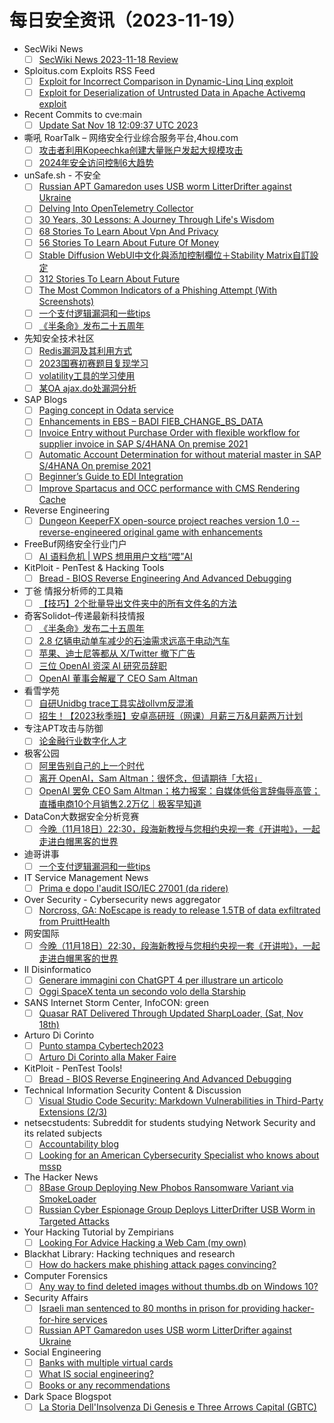 # 每日安全资讯（2023-11-19）

- SecWiki News
  - [ ] [SecWiki News 2023-11-18 Review](http://www.sec-wiki.com/?2023-11-18)
- Sploitus.com Exploits RSS Feed
  - [ ] [Exploit for Incorrect Comparison in Dynamic-Linq Linq exploit](https://sploitus.com/exploit?id=0628E3C3-44C0-5F5A-B560-49E1BFBB5A22&utm_source=rss&utm_medium=rss)
  - [ ] [Exploit for Deserialization of Untrusted Data in Apache Activemq exploit](https://sploitus.com/exploit?id=4A3A24A8-60BB-5987-9260-1D3FE5D80BA8&utm_source=rss&utm_medium=rss)
- Recent Commits to cve:main
  - [ ] [Update Sat Nov 18 12:09:37 UTC 2023](https://github.com/trickest/cve/commit/43816927a75d5d963fb4f9d65ba03e47079e5a6c)
- 嘶吼 RoarTalk – 网络安全行业综合服务平台,4hou.com
  - [ ] [攻击者利用Kopeechka创建大量账户发起大规模攻击](https://www.4hou.com/posts/9AzP)
  - [ ] [2024年安全访问控制6大趋势](https://www.4hou.com/posts/onoN)
- unSafe.sh - 不安全
  - [ ] [Russian APT Gamaredon uses USB worm LitterDrifter against Ukraine](https://buaq.net/go-198841.html)
  - [ ] [Delving Into OpenTelemetry Collector](https://buaq.net/go-198855.html)
  - [ ] [30 Years, 30 Lessons: A Journey Through Life's Wisdom](https://buaq.net/go-198856.html)
  - [ ] [68 Stories To Learn About Vpn And Privacy](https://buaq.net/go-198857.html)
  - [ ] [56 Stories To Learn About Future Of Money](https://buaq.net/go-198858.html)
  - [ ] [Stable Diffusion WebUI中文化與添加控制欄位＋Stability Matrix自訂設定](https://buaq.net/go-198840.html)
  - [ ] [312 Stories To Learn About Future](https://buaq.net/go-198861.html)
  - [ ] [The Most Common Indicators of a Phishing Attempt (With Screenshots)](https://buaq.net/go-198864.html)
  - [ ] [一个支付逻辑漏洞和一些tips](https://buaq.net/go-198836.html)
  - [ ] [《半条命》发布二十五周年](https://buaq.net/go-198843.html)
- 先知安全技术社区
  - [ ] [Redis漏洞及其利用方式](https://xz.aliyun.com/t/13071)
  - [ ] [2023国赛初赛题目复现学习](https://xz.aliyun.com/t/13070)
  - [ ] [volatility工具的学习使用](https://xz.aliyun.com/t/13067)
  - [ ] [某OA ajax.do处漏洞分析](https://xz.aliyun.com/t/13064)
- SAP Blogs
  - [ ] [Paging concept in Odata service](https://blogs.sap.com/2023/11/18/paging-concept-in-odata-service/)
  - [ ] [Enhancements in EBS – BADI FIEB_CHANGE_BS_DATA](https://blogs.sap.com/2023/11/18/enhancements-in-ebs-badi-fieb_change_bs_data/)
  - [ ] [Invoice Entry without Purchase Order with flexible workflow for supplier invoice in SAP S/4HANA On premise 2021](https://blogs.sap.com/2023/11/18/invoice-entry-without-purchase-order-with-flexible-workflow-for-supplier-invoice-in-sap-s-4hana-on-premise-2021/)
  - [ ] [Automatic Account Determination for without material master in SAP S/4HANA On premise 2021](https://blogs.sap.com/2023/11/18/automatic-account-determination-for-without-material-master-in-sap-s-4hana-on-premise-2021/)
  - [ ] [Beginner’s Guide to EDI Integration](https://blogs.sap.com/2023/11/18/beginners-guide-to-edi-integration/)
  - [ ] [Improve Spartacus and OCC performance with CMS Rendering Cache](https://blogs.sap.com/2023/11/18/improve-spartacus-and-occ-performance-with-cms-rendering-caching/)
- Reverse Engineering
  - [ ] [Dungeon KeeperFX open-source project reaches version 1.0 -- reverse-engineered original game with enhancements](https://www.reddit.com/r/ReverseEngineering/comments/17xxw8k/dungeon_keeperfx_opensource_project_reaches/)
- FreeBuf网络安全行业门户
  - [ ] [AI 语料危机 | WPS 想用用户文档“喂”AI](https://www.freebuf.com/news/384243.html)
- KitPloit - PenTest & Hacking Tools
  - [ ] [Bread - BIOS Reverse Engineering And Advanced Debugging](http://www.kitploit.com/2023/11/bread-bios-reverse-engineering-and.html)
- 丁爸 情报分析师的工具箱
  - [ ] [【技巧】2个批量导出文件夹中的所有文件名的方法](https://mp.weixin.qq.com/s?__biz=MzI2MTE0NTE3Mw==&mid=2651140630&idx=1&sn=7f6ad96a5c439034db9b27ba7f922ecc&chksm=f1af452cc6d8cc3a71ca56a021d41a4e6b9e631015486f0b6cd7fd2987c185d0cefd1023fd5a&scene=58&subscene=0#rd)
- 奇客Solidot–传递最新科技情报
  - [ ] [《半条命》发布二十五周年](https://www.solidot.org/story?sid=76659)
  - [ ] [2.8 亿辆电动单车减少的石油需求远高于电动汽车](https://www.solidot.org/story?sid=76658)
  - [ ] [苹果、迪士尼等都从 X/Twitter 撤下广告](https://www.solidot.org/story?sid=76657)
  - [ ] [三位 OpenAI 资深 AI 研究员辞职](https://www.solidot.org/story?sid=76656)
  - [ ] [OpenAI 董事会解雇了 CEO Sam Altman](https://www.solidot.org/story?sid=76655)
- 看雪学苑
  - [ ] [自研Unidbg trace工具实战ollvm反混淆](https://mp.weixin.qq.com/s?__biz=MjM5NTc2MDYxMw==&mid=2458528764&idx=1&sn=763f334b243afadb238cb5bb15bfce29&chksm=b18d1b7686fa9260e4c62e93e545b248a66fcde4adb11edc20b96ef526a98e03644af5e02b8b&scene=58&subscene=0#rd)
  - [ ] [招生！【2023秋季班】安卓高研班（网课）月薪三万&月薪两万计划](https://mp.weixin.qq.com/s?__biz=MjM5NTc2MDYxMw==&mid=2458528764&idx=2&sn=360c86535eb1d1317314d11fc5c208dc&chksm=b18d1b7686fa9260aa833c59e740cbc0d8b315974d5c218afd5ac96cc7ee2e842886233874d1&scene=58&subscene=0#rd)
- 专注APT攻击与防御
  - [ ] [论金融行业数字化人才](https://micropoor.blogspot.com/2023/11/blog-post_18.html)
- 极客公园
  - [ ] [阿里告别自己的上一个时代](https://mp.weixin.qq.com/s?__biz=MTMwNDMwODQ0MQ==&mid=2653021834&idx=1&sn=f267b483fcb0325d4d7672de6f0f43f1&chksm=7e549b3c4923122a639cff2660b10a1e7ee42d65cdea6182766a5c2cb532d7c0ee4aa5e0c64d&scene=58&subscene=0#rd)
  - [ ] [离开 OpenAI，Sam Altman：很怀念，但请期待「大招」](https://mp.weixin.qq.com/s?__biz=MTMwNDMwODQ0MQ==&mid=2653021832&idx=1&sn=bb017df56e741a9711245d068a123217&chksm=7e549b3e4923122830a61c37db0fa6d2a8d2ef397f5650d33c7514ad2dc7e4c6972ffd1a1bb6&scene=58&subscene=0#rd)
  - [ ] [OpenAI 罢免 CEO Sam Altman；格力报案：自媒体低俗言辞侮辱高管；直播电商10个月销售2.2万亿｜极客早知道](https://mp.weixin.qq.com/s?__biz=MTMwNDMwODQ0MQ==&mid=2653021832&idx=2&sn=274a0858390b7624ee82ae309565bc1d&chksm=7e549b3e4923122879abed6568a33597afd31961c328ac6fb0d74a787553a3970364937790e3&scene=58&subscene=0#rd)
- DataCon大数据安全分析竞赛
  - [ ] [今晚（11月18日）22:30，段海新教授与您相约央视一套《开讲啦》，一起走进白帽黑客的世界](https://mp.weixin.qq.com/s?__biz=MzU5Njg1NzMyNw==&mid=2247487623&idx=1&sn=b18500d3a56ce23d439cb924b87598fb&chksm=fe5d0807c92a81110d5b8c07dccbbc2a78b11aa67e9a7e5bcca745eb1977332b7669a093ac38&scene=58&subscene=0#rd)
- 迪哥讲事
  - [ ] [一个支付逻辑漏洞和一些tips](https://mp.weixin.qq.com/s?__biz=MzIzMTIzNTM0MA==&mid=2247492625&idx=1&sn=ad3648d202a3af0352e1527a2f3b0449&chksm=e8a5ee72dfd26764595c57802dd2d5e1967d2f67fb24983bf86faa3a39521ba313648503db96&scene=58&subscene=0#rd)
- IT Service Management News
  - [ ] [Prima e dopo l'audit ISO/IEC 27001 (da ridere)](http://blog.cesaregallotti.it/2023/11/prima-e-dopo-laudit-isoiec-27001-da.html)
- Over Security - Cybersecurity news aggregator
  - [ ] [Norcross, GA: NoEscape is ready to release 1.5TB of data exfiltrated from PruittHealth](https://www.suspectfile.com/norcross-ga-noescape-is-ready-to-release-1-5tb-of-data-exfiltrated-from-pruitthealth/)
- 网安国际
  - [ ] [今晚（11月18日）22:30，段海新教授与您相约央视一套《开讲啦》，一起走进白帽黑客的世界](https://mp.weixin.qq.com/s?__biz=MzA4ODYzMjU0NQ==&mid=2652314319&idx=1&sn=d3f31756a427a01732b00e6769fbe142&chksm=8bc48741bcb30e57900c2780c23097e31ca713bd7268fde908b882f9230e8812fd1bb42100e6&scene=58&subscene=0#rd)
- Il Disinformatico
  - [ ] [Generare immagini con ChatGPT 4 per illustrare un articolo](http://attivissimo.blogspot.com/2023/11/generare-immagini-con-chatgpt-4.html)
  - [ ] [Oggi SpaceX tenta un secondo volo della Starship](http://attivissimo.blogspot.com/2023/11/oggi-spacex-tenta-un-secondo-volo-della.html)
- SANS Internet Storm Center, InfoCON: green
  - [ ] [Quasar RAT Delivered Through Updated SharpLoader, (Sat, Nov 18th)](https://isc.sans.edu/diary/rss/30414)
- Arturo Di Corinto
  - [ ] [Punto stampa Cybertech2023](https://dicorinto.it/eventi/conferenze/punto-stampa-cybertech2023/)
  - [ ] [Arturo Di Corinto alla Maker Faire](https://dicorinto.it/eventi/conferenze/arturo-di-corinto-alla-maker-faire/)
- KitPloit - PenTest Tools!
  - [ ] [Bread - BIOS Reverse Engineering And Advanced Debugging](http://www.kitploit.com/2023/11/bread-bios-reverse-engineering-and.html)
- Technical Information Security Content & Discussion
  - [ ] [Visual Studio Code Security: Markdown Vulnerabilities in Third-Party Extensions (2/3)](https://www.reddit.com/r/netsec/comments/17y7utm/visual_studio_code_security_markdown/)
- netsecstudents: Subreddit for students studying Network Security and its related subjects
  - [ ] [Accountability blog](https://www.reddit.com/r/netsecstudents/comments/17yhvsk/accountability_blog/)
  - [ ] [Looking for an American Cybersecurity Specialist who knows about mssp](https://www.reddit.com/r/netsecstudents/comments/17y14eo/looking_for_an_american_cybersecurity_specialist/)
- The Hacker News
  - [ ] [8Base Group Deploying New Phobos Ransomware Variant via SmokeLoader](https://thehackernews.com/2023/11/8base-group-deploying-new-phobos.html)
  - [ ] [Russian Cyber Espionage Group Deploys LitterDrifter USB Worm in Targeted Attacks](https://thehackernews.com/2023/11/russian-cyber-espionage-group-deploys.html)
- Your Hacking Tutorial by Zempirians
  - [ ] [Looking For Advice Hacking a Web Cam (my own)](https://www.reddit.com/r/HowToHack/comments/17xx94p/looking_for_advice_hacking_a_web_cam_my_own/)
- Blackhat Library: Hacking techniques and research
  - [ ] [How do hackers make phishing attack pages convincing?](https://www.reddit.com/r/blackhat/comments/17ybsmd/how_do_hackers_make_phishing_attack_pages/)
- Computer Forensics
  - [ ] [Any way to find deleted images without thumbs.db on Windows 10?](https://www.reddit.com/r/computerforensics/comments/17y6e71/any_way_to_find_deleted_images_without_thumbsdb/)
- Security Affairs
  - [ ] [Israeli man sentenced to 80 months in prison for providing hacker-for-hire services](https://securityaffairs.com/154378/cyber-crime/man-spear-phishing-sentenced.html)
  - [ ] [Russian APT Gamaredon uses USB worm LitterDrifter against Ukraine](https://securityaffairs.com/154362/apt/gamaredon-apt-litterdrifter-usb.html)
- Social Engineering
  - [ ] [Banks with multiple virtual cards](https://www.reddit.com/r/SocialEngineering/comments/17y436m/banks_with_multiple_virtual_cards/)
  - [ ] [What IS social engineering?](https://www.reddit.com/r/SocialEngineering/comments/17y2hdp/what_is_social_engineering/)
  - [ ] [Books or any recommendations](https://www.reddit.com/r/SocialEngineering/comments/17xtvhe/books_or_any_recommendations/)
- Dark Space Blogspot
  - [ ] [La Storia Dell'Insolvenza Di Genesis e Three Arrows Capital (GBTC)](http://darkwhite666.blogspot.com/2023/11/la-storia-dellinsolvenza-di-genesis-e.html)
